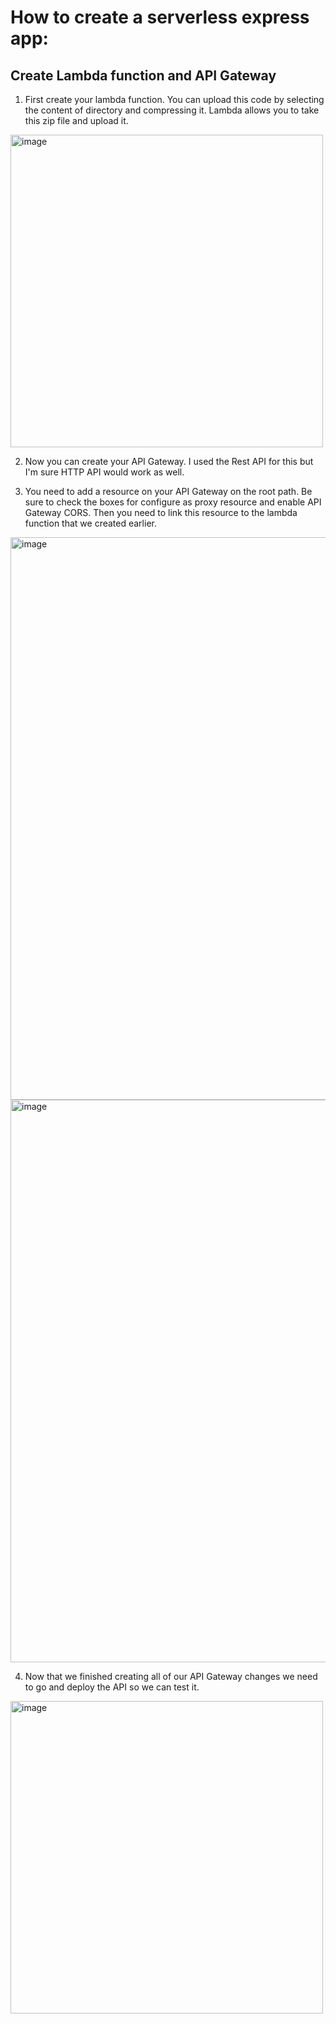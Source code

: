 # How to create a serverless express app:

## Create Lambda function and API Gateway
1) First create your lambda function. You can upload this code by selecting the content of directory and compressing it. Lambda allows you to take this zip file and upload it.
<img width="500" alt="image" src="https://user-images.githubusercontent.com/49013231/206956927-e444d463-4138-487f-bce5-d5b9117daeae.png">

2) Now you can create your API Gateway. I used the Rest API for this but I'm sure HTTP API would work as well.

3) You need to add a resource on your API Gateway on the root path. Be sure to check the boxes for configure as proxy resource and enable API Gateway CORS. Then you need to link this resource to the lambda function that we created earlier.
<img width="900" alt="image" src="https://user-images.githubusercontent.com/49013231/206956849-6aaa5844-17c9-4d69-9213-7408c259c2c7.png">
<img width="900" alt="image" src="https://user-images.githubusercontent.com/49013231/206956880-14b1ecd5-2052-4b8c-b2f3-3413ec2510b9.png">


4) Now that we finished creating all of our API Gateway changes we need to go and deploy the API so we can test it.
<img width="500" alt="image" src="https://user-images.githubusercontent.com/49013231/206956693-e1685897-72b4-42e5-a563-2959d418c4de.png">

